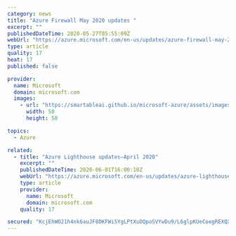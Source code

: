 ```yaml
---
category: news
title: "Azure Firewall May 2020 updates "
excerpt: ""
publishedDateTime: 2020-05-27T05:55:09Z
webUrl: "https://azure.microsoft.com/en-us/updates/azure-firewall-may-2020-updates/"
type: article
quality: 17
heat: 17
published: false

provider:
  name: Microsoft
  domain: microsoft.com
  images:
    - url: "https://smartableai.github.io/microsoft-azure/assets/images/organizations/microsoft.com-50x50.jpg"
      width: 50
      height: 50

topics:
  - Azure

related:
  - title: "Azure Lighthouse updates—April 2020"
    excerpt: ""
    publishedDateTime: 2020-06-01T16:00:10Z
    webUrl: "https://azure.microsoft.com/en-us/updates/azure-lighthouse-updates-april-2020/"
    type: article
    provider:
      name: Microsoft
      domain: microsoft.com
    quality: 17

secured: "KcjEhWO21h4nk6auJF8DKFWiSYgLPtXuDQpoSVYwDu9/L6glpKUeCoegREXQXg7xnHbyjePXiNRQVBQCkLW/NrWX5eR0q7K6r/1Q4XT9Fv6xJfbaTla1BV7/DTF/Ce/BvUwjNKM/i3ABrsGPzne3Gg0dcDwMHQPfetKNqem09hbQufzJ6AsMKBYJ5isjwuBYrCmGizfa8ye67Ik37gAcFrMT1ifylZHesH7LGw9LzKlQPV0p8ZhsKqntWk4l4AlWfiacg5om6s3ogPodf/zkDsCg/XEQLFBUVz9fIT+dvpERRqrDVrHTHlRvZM8F/isBMNBE07AXmbRwmFS11BlOlA==;AA7FEDPdCXJLGG1jUCchJA=="
---
```


